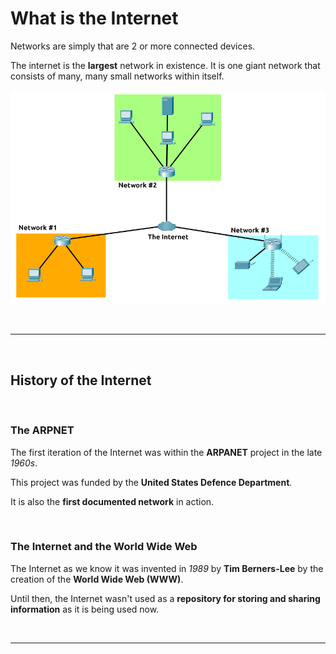 # What is the Internet

Networks are simply that are 2 or more connected devices.

The internet is the **largest** network in existence. It is one giant network that consists of many, many small networks within itself.

[![Internet][1]][1]

<br>

---

<br>


## History of the Internet

<br>

### **The ARPNET**

The first iteration of the Internet was within the **ARPANET** project in the late *1960s*.

This project was funded by the **United States Defence Department**.

It is also the **first documented network** in action.

<br>

### **The Internet and the World Wide Web**

The Internet as we know it was invented in *1989* by **Tim Berners-Lee** by the creation of the **World Wide Web (WWW)**.

Until then, the Internet wasn't used as a **repository for storing and sharing information** as it is being used now.

<br>

---

<br>



[1]: ../images/networking/internet.png (internet.png)